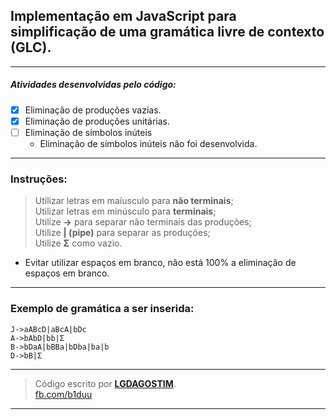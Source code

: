 ## Implementação em **JavaScript** para simplificação de uma gramática livre de contexto **(GLC)**.
---
##### Atividades desenvolvidas pelo código:
- [x] Eliminação de produções vazias.  
- [x] Eliminação de produções unitárias.  
- [ ] Eliminação de símbolos inúteis
    - Eliminação de símbolos inúteis não foi desenvolvida.
---
### Instruções:
> Utilizar letras em maíusculo para **não terminais**;  
> Utilizar letras em minúsculo para **terminais**;  
> Utilize **->** para separar não terminais das produções;  
> Utilize **| (pipe)** para separar as produções;  
> Utilize **Σ** como vazio.  
* Evitar utilizar espaços em branco, não está 100% a eliminação de espaços em branco.
---
### Exemplo de gramática a ser inserida:
```
J->aABcD|aBcA|bDc
A->bAbD|bb|Σ
B->bDaA|bBBa|bDba|ba|b
D->bB|Σ
```
---
> Código escrito por **[LGDAGOSTIM](http://www.lgdagostim.tk "Acesse.")**.  
> [fb.com/b1duu](https://www.facebook.com/b1duu "Perfil no Facebook")
---